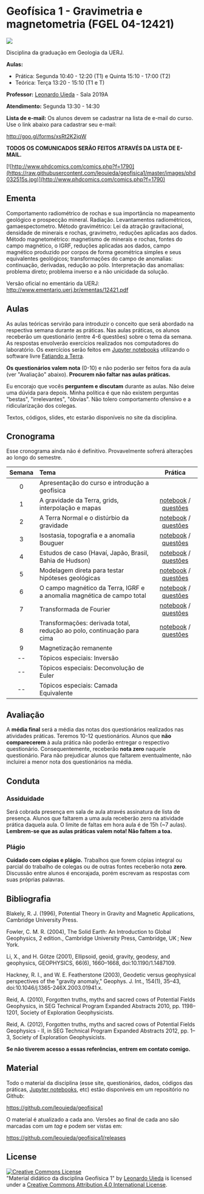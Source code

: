 # Geofísica 1 - Gravimetria e magnetometria (FGEL 04-12421)

![](https://raw.githubusercontent.com/leouieda/geofisica1/master/images/bouguer-mundo.png)

Disciplina da graduação em Geologia da UERJ.

**Aulas:**

* Prática: Segunda 10:40 - 12:20 (T1) e Quinta 15:10 - 17:00 (T2)
* Teórica: Terça 13:20 - 15:10 (T1 e T)

**Professor:** [Leonardo Uieda](http://www.leouieda.com/) - Sala 2019A

**Atendimento:** Segunda 13:30 - 14:30

**Lista de e-mail:** Os alunos devem se cadastrar na lista de e-mail do curso.
Use o link abaixo para cadastrar seu e-mail:

http://goo.gl/forms/xsRt2K2jqW

**TODOS OS COMUNICADOS SERÃO FEITOS ATRAVÉS DA LISTA DE E-MAIL.**

[![http://www.phdcomics.com/comics.php?f=1790](https://raw.githubusercontent.com/leouieda/geofisica1/master/images/phd032515s.jpg)](http://www.phdcomics.com/comics.php?f=1790)


## Ementa

Comportamento radiométrico de rochas e sua importância no mapeamento geológico
e prospecção mineral. Radiação.  Levantamentos radiométricos, gamaespectometro.
Método gravimétrico: Lei da atração gravitacional,  densidade de minerais e
rochas, gravimetro, reduções aplicadas aos dados. Método magnetométrico:
magnetismo de minerais e rochas, fontes do campo magnético, o IGRF, reduções
aplicadas aos dados, campo magnético produzido por corpos de forma geométrica
simples e seus equivalentes geológicos; transformações do campo de anomalias:
continuação, derivadas, redução ao pólo. Interpretação das anomalias: problema
direto; problema inverso e a não unicidade da solução.

Versão oficial no ementário da UERJ:
http://www.ementario.uerj.br/ementas/12421.pdf

## Aulas

As aulas teóricas servirão para introduzir o conceito que será abordado na
respectiva semana durante as práticas.  Nas aulas práticas, os alunos receberão
um questionário (entre 4-6 questões) sobre o tema da semana.  As respostas
envolverão exercícios realizados nos computadores do laboratório.  Os
exercícios serão feitos em [Jupyter notebooks](http://jupyter.org/) utilizando
o software livre [Fatiando a Terra](http://www.fatiando.org/).

**Os questionários valem nota** (0-10) e não poderão ser feitos fora da aula
(ver "Avaliação" abaixo).
**Procurem não faltar nas aulas práticas.**

Eu encorajo que vocês **perguntem e discutam** durante as aulas. Não
deixe uma dúvida para depois. Minha política é que não existem perguntas
"bestas", "irrelevantes", "óbvias". Não tolero comportamento ofensivo e a
ridicularização dos colegas.

Textos, códigos, slides, etc estarão disponíveis no site da disciplina.

## Cronograma

Esse cronograma ainda não é definitivo. Provavelmente sofrerá alterações ao
longo do semestre.

| Semana | Tema                                 | Prática |
|:------:|:-------------------------------------|:-------:|
| 0    | Apresentação do curso e introdução a geofísica  |   |
| 1    | A gravidade da Terra, grids, interpolação e mapas  | [notebook](http://nbviewer.ipython.org/github/leouieda/geofisica1/blob/master/notebooks/1-mapas-interpolacao-gravidade.ipynb) / [questões](https://github.com/leouieda/geofisica1/raw/master/questoes/1-mapas-interpolacao-gravidade.pdf) |
| 2    | A Terra Normal e o distúrbio da gravidade | [notebook](http://nbviewer.ipython.org/github/leouieda/geofisica1/blob/master/notebooks/2-terra-normal-e-disturbio.ipynb) / [questões](https://github.com/leouieda/geofisica1/raw/master/questoes/2-terra-normal-e-disturbio.pdf)  |
| 3    | Isostasia, topografia e a anomalia Bouguer | [notebook](http://nbviewer.ipython.org/github/leouieda/geofisica1/blob/master/notebooks/3-isostasia-anomalia-bouguer.ipynb)  / [questões](https://github.com/leouieda/geofisica1/raw/master/questoes/3-isostasia-anomalia-bouguer.pdf) |
| 4    | Estudos de caso (Havaí, Japão, Brasil, Bahia de Hudson) | [notebook](http://nbviewer.ipython.org/github/leouieda/geofisica1/blob/master/notebooks/4-estudos-de-caso.ipynb)  / [questões](https://github.com/leouieda/geofisica1/raw/master/questoes/4-estudos-de-caso.pdf) |
| 5    | Modelagem direta para testar hipóteses geológicas | [notebook](http://nbviewer.ipython.org/github/leouieda/geofisica1/blob/master/notebooks/5-modelagem-direta.ipynb)  / [questões](https://github.com/leouieda/geofisica1/raw/master/questoes/5-modelagem-direta.pdf) |
| 6    | O campo magnético da Terra, IGRF e a anomalia magnética de campo total | [notebook](http://nbviewer.ipython.org/github/leouieda/geofisica1/blob/master/notebooks/6-igrf-anomalia-campo-total.ipynb)  / [questões](https://github.com/leouieda/geofisica1/raw/master/questoes/6-igrf-anomalia-campo-total.pdf) |
| 7    | Transformada de Fourier | [notebook](http://nbviewer.ipython.org/github/leouieda/geofisica1/blob/master/notebooks/7-transformada-de-fourier.ipynb) / [questões](https://github.com/leouieda/geofisica1/raw/master/questoes/7-transformada-de-fourier.pdf) |
| 8    | Transformações: derivada total, redução ao polo, continuação para cima |  [notebook](http://nbviewer.ipython.org/github/leouieda/geofisica1/blob/master/notebooks/8-transformacoes.ipynb) / [questões](https://github.com/leouieda/geofisica1/raw/master/questoes/8-transformacoes.pdf)   |
| 9    | Magnetização remanente |    |
| --   | Tópicos especiais: Inversão |    |
| --   | Tópicos especiais: Deconvolução de Euler |    |
| --   | Tópicos especiais: Camada Equivalente |    |

## Avaliação

A **média final** será a média das notas dos questionários realizados nas
atividades práticas. Teremos 10-12 questionários.  Alunos que **não
comparecerem** à aula prática não poderão entregar o respectivo questionário.
Consequentemente, receberão **nota zero** naquele questionário.  Para não
prejudicar alunos que faltarem eventualmente, não incluirei a menor nota dos
questionários na média.

## Conduta

### Assiduidade

Será cobrada presença em sala de aula através assinatura de lista de presença.
Alunos que faltarem a uma aula receberão zero na atividade prática daquela
aula.  O limite de faltas em hora aula é de 15h (~7 aulas).
**Lembrem-se que as aulas práticas valem nota! Não faltem a toa.**

### Plágio

**Cuidado com cópias e plágio.** Trabalhos que forem cópias integral ou parcial
do trabalho de colegas ou de outras fontes receberão nota **zero**. Discussão
entre alunos é encorajada, porém escrevam as respostas com suas próprias
palavras.

## Bibliografia

Blakely, R. J. (1996), Potential Theory in Gravity and Magnetic Applications,
Cambridge University Press.

Fowler, C. M. R. (2004), The Solid Earth: An Introduction to Global Geophysics,
2 edition., Cambridge University Press, Cambridge, UK ; New York.

Li, X., and H. Götze (2001), Ellipsoid, geoid, gravity, geodesy, and
geophysics, GEOPHYSICS, 66(6), 1660–1668, doi:10.1190/1.1487109.

Hackney, R. I., and W. E. Featherstone (2003), Geodetic versus geophysical
perspectives of the "gravity anomaly," Geophys. J. Int., 154(1), 35–43,
doi:10.1046/j.1365-246X.2003.01941.x.

Reid, A. (2010), Forgotten truths, myths and sacred cows of Potential Fields
Geophysics, in SEG Technical Program Expanded Abstracts 2010, pp. 1198–1201,
Society of Exploration Geophysicists.

Reid, A. (2012), Forgotten truths, myths and sacred cows of Potential Fields
Geophysics - II, in SEG Technical Program Expanded Abstracts 2012, pp. 1–3,
Society of Exploration Geophysicists.

**Se não tiverem acesso a essas referências, entrem em contato comigo.**

## Material

Todo o material da disciplina (esse site, questionários, dados, códigos das
práticas, [Jupyter notebooks](http://jupyter.org/), etc) estão disponíveis em
um repositório no Github:

https://github.com/leouieda/geofisica1

O material é atualizado a cada ano. Versões ao final de cada ano são marcadas
com um *tag* e podem ser vistas em:

https://github.com/leouieda/geofisica1/releases

## License

<a rel="license" href="http://creativecommons.org/licenses/by/4.0/"><img alt="Creative Commons License" style="border-width:0" src="https://i.creativecommons.org/l/by/4.0/88x31.png" /></a><br /><span xmlns:dct="http://purl.org/dc/terms/" href="http://purl.org/dc/dcmitype/Text" property="dct:title" rel="dct:type">"Material didático da disciplina Geofísica 1"</span>
by <a xmlns:cc="http://creativecommons.org/ns#" href="http://www.leouieda.com/" property="cc:attributionName" rel="cc:attributionURL">Leonardo Uieda</a> is licensed under a
<a rel="license" href="http://creativecommons.org/licenses/by/4.0/">Creative Commons Attribution 4.0 International License</a>.
